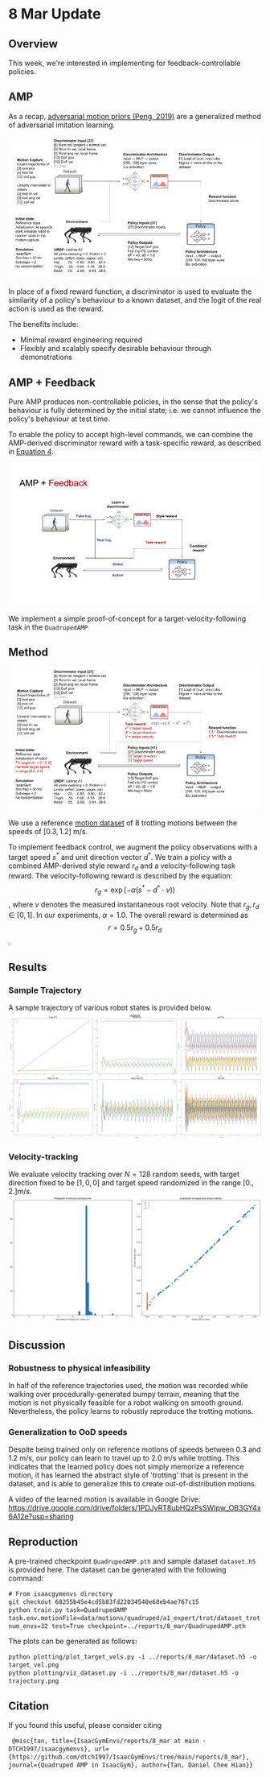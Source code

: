 # 8 Mar Update

## Overview

This week, we're interested in implementing  for feedback-controllable policies. 



## AMP

As a recap, [adversarial motion priors (Peng, 2019)](https://arxiv.org/abs/2104.02180) are a generalized method of adversarial imitation learning. 

![](figures/amp.png)

In place of a fixed reward function, a discriminator is used to evaluate the similarity of a policy's behaviour to a known dataset, and the logit of the real action is used as the reward. 

The benefits include: 
- Minimal reward engineering required
- Flexibly and scalably specify desirable behaviour through demonstrations

## AMP + Feedback 

Pure AMP produces non-controllable policies, in the sense that the policy's behaviour is fully determined by the initial state; i.e. we cannot influence the policy's behaviour at test time. 

To enable the policy to accept high-level commands, we can combine the AMP-derived discriminator reward with a task-specific reward, as described in [Equation 4](https://arxiv.org/abs/2104.02180). 

![](figures/amp_task_overview.png)

We implement a simple proof-of-concept for a target-velocity-following task in the `QuadrupedAMP` 

## Method

![](figures/amp_task_detailed.png)

We use a reference [motion dataset](../../isaacgymenvs/data/motions/quadruped/a1_expert/trot/dataset_trot.yaml) of 8 trotting motions between the speeds of $[0.3, 1.2]$ m/s. 

To implement feedback control, we augment the policy observations with a target speed $s^*$ and unit direction vector $d^*$. We train a policy with a combined AMP-derived style reward $r_d$ and a velocity-following task reward. The velocity-following reward is described by the equation: $$r_{g} = \exp(-\alpha(s^* - d^* \cdot v)) $$, where $v$ denotes the measured instantaneous root velocity. Note that $r_g, r_d \in [0,1]$. In our experiments, $\alpha = 1.0$. The overall reward is determined as $$ r = 0.5 r_g + 0.5 r_d $$. 

## Results

### Sample Trajectory
A sample trajectory of various robot states is provided below. 
![](figures/trajectory.png)

### Velocity-tracking
We evaluate velocity tracking over $N=128$ random seeds, with target direction fixed to be $[1, 0, 0]$ and target speed randomized in the range $[0., 2.] m/s$.
![](figures/target_vel.png)

## Discussion

### Robustness to physical infeasibility
In half of the reference trajectories used, the motion was recorded while walking over procedurally-generated bumpy terrain, meaning that the motion is not physically feasible for a robot walking on smooth ground. Nevertheless, the policy learns to robustly reproduce the trotting motions. 

### Generalization to OoD speeds
Despite being trained only on reference motions of speeds between 0.3 and 1.2 m/s, our policy can learn to travel up to 2.0 m/s while trotting. This indicates that the learned policy does not simply memorize a reference motion, it has learned the abstract style of 'trotting' that is present in the dataset, and is able to generalize this to create out-of-distribution motions.  

A video of the learned motion is available in Google Drive: https://drive.google.com/drive/folders/1PDJyRT8ubHQzPsSWIpw_OB3GY4x6A12e?usp=sharing

## Reproduction

A pre-trained checkpoint `QuadrupedAMP.pth` and sample dataset `dataset.h5` is provided here. The dataset can be generated with the following command:

```
# From isaacgymenvs directory
git checkout 68255b45e4cd5b83fd22034540e68eb4ae767c15
python train.py task=QuadrupedAMP task.env.motionFile=data/motions/quadruped/a1_expert/trot/dataset_trot.yaml num_envs=32 test=True checkpoint=../reports/8_mar/QuadrupedAMP.pth
```

The plots can be generated as follows:
```
python plotting/plot_target_vels.py -i ../reports/8_mar/dataset.h5 -o target_vel.png
python plotting/viz_dataset.py -i ../reports/8_mar/dataset.h5 -o trajectory.png
```

## Citation

If you found this useful, please consider citing
```
 @misc{tan, title={IsaacGymEnvs/reports/8_mar at main · DTCH1997/isaacgymenvs}, url={https://github.com/dtch1997/IsaacGymEnvs/tree/main/reports/8_mar}, journal={Quadruped AMP in IsaacGym}, author={Tan, Daniel Chee Hian}}
```
